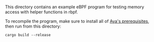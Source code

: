 This directory contains an example eBPF program for testing memory access with
helper functions in rbpf.

To recompile the program, make sure to install all of
[Aya's prerequisites](https://aya-rs.dev/book/start/development/),
then run from this directory:

    cargo build --release
